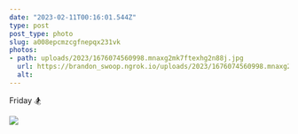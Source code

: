 ```yaml
---
date: "2023-02-11T00:16:01.544Z"
type: post 
post_type: photo
slug: a008epcmzcgfnepqx231vk
photos: 
- path: uploads/2023/1676074560998.mnaxg2mk7ftexhg2n88j.jpg
  url: https://brandon_swoop.ngrok.io/uploads/2023/1676074560998.mnaxg2mk7ftexhg2n88j.jpg
  alt: 
---
```

Friday 🏂

![](/uploads/2023/1676074560998.mnaxg2mk7ftexhg2n88j.jpg)
